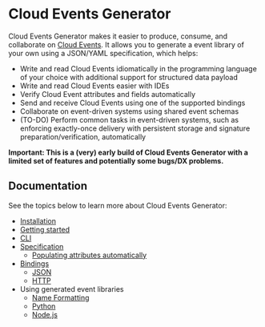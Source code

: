 # Cloud Events Generator

Cloud Events Generator makes it easier to produce, consume, and collaborate
on [Cloud Events](https://cloudevents.io/). It allows you to
generate a event library of your own using a JSON/YAML specification, which
helps:

* Write and read Cloud Events idiomatically in the programming language of
your choice with additional support for structured data payload
* Write and read Cloud Events easier with IDEs
* Verify Cloud Event attributes and fields automatically
* Send and receive Cloud Events using one of the supported bindings
* Collaborate on event-driven systems using shared event schemas
* (TO-DO) Perform common tasks in event-driven systems, such as enforcing
exactly-once delivery with persistent storage and signature
preparation/verification, automatically

**Important: This is a (very) early build of Cloud Events Generator with a
limited set of features and potentially some bugs/DX problems.**

## Documentation

See the topics below to learn more about Cloud Events Generator:

* [Installation](/cloud-events-generator/install)
* [Getting started](/cloud-events-generator/getting_started)
* [CLI](/cloud-events-generator/cli)
* [Specification](/cloud-events-generator/specs)
    * [Populating attributes automatically](/cloud-events-generator/auto)
* [Bindings](/cloud-events-generator/bindings/overview)
    * [JSON](/cloud-events-generator/bindings/overview#JSON)
    * [HTTP](/cloud-events-generator/bindings/overview#HTTP)
* Using generated event libraries
    * [Name Formatting](/cloud-events-generator/usages/name)
    * [Python](/cloud-events-generator/usages/python)
    * [Node.js](/cloud-events-generator/usages/nodejs)

